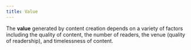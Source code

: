 ```yaml
---
title: Value
---
```


The **value** generated by content creation depends on a variety of factors
including the quality of content, the number of readers, the venue (quality of
readership), and timelessness of content.
